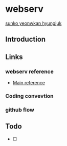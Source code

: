 # webserv

[sunko	](https://profile.intra.42.fr/users/sunko "sunko")[yeonwkan	](https://profile.intra.42.fr/users/yeonwkan "yeonwkan")[hyungjuk](https://profile.intra.42.fr/users/hyungjuk "hyungjuk")

## Introduction

## Links

### webserv reference

* [Main reference](https://bigpel66.oopy.io/library/42/reference/21 "Jseo Doodle")

### Coding convevtion

### github flow

## Todo

* [ ]
